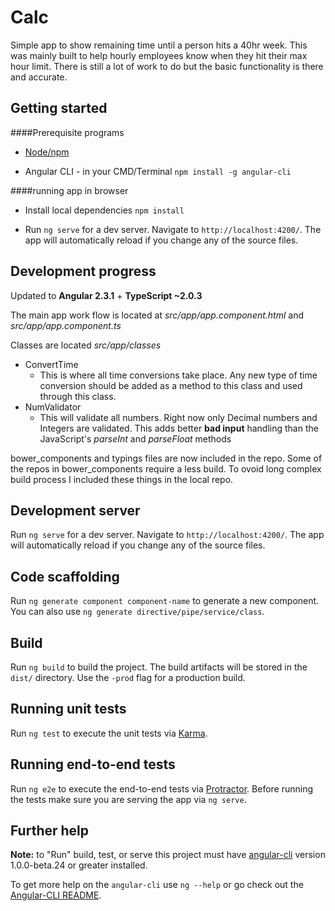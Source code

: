 # Calc
Simple app to show remaining time until a person hits a 40hr week. This was mainly built to help hourly employees know when they hit their max hour limit. There is still a lot of work to do but the basic functionality is there and accurate.

## Getting started

####Prerequisite programs
* [Node/npm](https://nodejs.org/) 

* Angular CLI - in your CMD/Terminal `npm install -g angular-cli`

####running app in browser
* Install local dependencies `npm install`

* Run `ng serve` for a dev server. Navigate to `http://localhost:4200/`. The app will automatically reload if you change any of the source files.


## Development progress

Updated to **Angular 2.3.1** + **TypeScript ~2.0.3**

The main app work flow is located at _src/app/app.component.html_ and _src/app/app.component.ts_

Classes are located _src/app/classes_
* ConvertTime
  * This is where all time conversions take place. Any new type of time conversion should be added as a method to this class and used through this class.
* NumValidator
  * This will validate all numbers. Right now only Decimal numbers and Integers are validated. This adds better **bad input** handling than the JavaScript's _parseInt_ and _parseFloat_ methods

bower_components and typings files are now included in the repo. Some of the repos in bower_components require a less build. To ovoid long complex build process I included these things in the local repo.
## Development server
Run `ng serve` for a dev server. Navigate to `http://localhost:4200/`. The app will automatically reload if you change any of the source files.

## Code scaffolding

Run `ng generate component component-name` to generate a new component. You can also use `ng generate directive/pipe/service/class`.

## Build

Run `ng build` to build the project. The build artifacts will be stored in the `dist/` directory. Use the `-prod` flag for a production build.

## Running unit tests

Run `ng test` to execute the unit tests via [Karma](https://karma-runner.github.io).

## Running end-to-end tests

Run `ng e2e` to execute the end-to-end tests via [Protractor](http://www.protractortest.org/).
Before running the tests make sure you are serving the app via `ng serve`.

## Further help

**Note:** to "Run" build, test, or serve this project must have [angular-cli](https://github.com/angular/angular-cli) version 1.0.0-beta.24 or greater installed.

To get more help on the `angular-cli` use `ng --help` or go check out the [Angular-CLI README](https://github.com/angular/angular-cli/blob/master/README.md).

